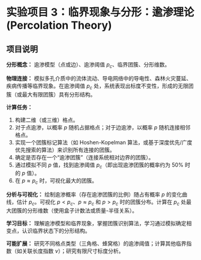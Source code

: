 # 实验项目 3：临界现象与分形：逾渗理论 (Percolation Theory)

## 项目说明

**分形概念：** 逾渗模型（点或边）、逾渗阈值 $p_c$、临界团簇、分形维数。

**物理连接：** 模拟多孔介质中的流体流动、导电网络中的导电性、森林火灾蔓延、疾病传播等临界现象。在逾渗阈值 $p_c$ 处，系统表现出标度不变性，形成的无限团簇（或最大有限团簇）具有分形结构。

**计算任务：**
1. 构建二维（或三维）格点。
2. 对于点逾渗，以概率 $p$ 随机占据格点；对于边逾渗，以概率 $p$ 随机连接相邻格点。
3. 实现一个团簇标记算法（如 Hoshen-Kopelman 算法，或基于深度优先/广度优先搜索的算法）来识别所有连接的团簇。
4. 确定是否存在一个“逾渗团簇”（连接系统相对边界的团簇）。
5. 通过模拟不同 $p$ 值，找到逾渗阈值 $p_c$（即出现逾渗团簇的概率约为 50% 时的 $p$ 值）。
6. 在 $p \approx p_c$ 时，可视化最大的团簇。

**分析与可视化：** 绘制逾渗概率（存在逾渗团簇的比例）随占有概率 $p$ 的变化曲线，估计 $p_c$。可视化 $p < p_c$、$p \approx p_c$ 和 $p > p_c$ 时的团簇分布。计算在 $p_c$ 处最大团簇的分形维数（使用盒子计数法或质量-半径关系）。

**学习目标：** 理解逾渗模型和临界现象，掌握团簇识别算法，学习通过模拟确定相变点，认识临界状态下的分形结构。

**可能扩展：** 研究不同格点类型（三角格、蜂窝格）的逾渗阈值；计算其他临界指数（如关联长度指数 $\nu$）；研究有限尺寸标度分析。